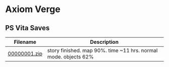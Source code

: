 # Axiom Verge

## PS Vita Saves

| Filename | Description |
|----------|-------------|
| [00000001.zip](00000001.zip) | story finished. map 90%. time ~11 hrs. normal mode. objects 62%  |
